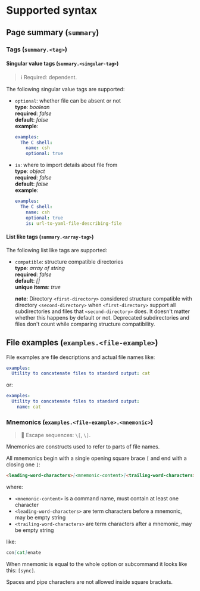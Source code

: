 # Supported syntax

## Page summary (`summary`)

### Tags (`summary.<tag>`)

#### Singular value tags (`summary.<singular-tag>`)

> :information_source: Required: dependent.

The following singular value tags are supported:

- `optional`: whether file can be absent or not  
  **type**: *boolean*  
  **required**: *false*  
  **default**: *false*  
  **example**:

  ```yaml
  examples:
    The C shell:
      name: csh
      optional: true
  ```

- `is`: where to import details about file from  
  **type**: *object*  
  **required**: *false*  
  **default**: *false*  
  **example**:

  ```yaml
  examples:
    The C shell:
      name: csh
      optional: true
      is: url-to-yaml-file-describing-file
  ```

#### List like tags (`summary.<array-tag>`)

The following list like tags are supported:

- `compatible`: structure compatible directories  
  **type**: *array of string*  
  **required**: *false*  
  **default**: *[]*  
  **unique items**: *true*  
  
  **note**: Directory `<first-directory>` considered structure compatible with
  directory `<second-directory>` when `<first-directory>` support all
  subdirectories and files that `<second-directory>` does. It doesn't matter
  whether this happens by default or not. Deprecated subdirectories and files
  don't count while comparing structure compatibility.

## File examples (`examples.<file-example>`)

File examples are file descriptions and actual file names like:

```yaml
examples:
  Utility to concatenate files to standard output: cat
```

or:

```yaml
examples:
  Utility to concatenate files to standard output:
    name: cat
```

### Mnemonics (`examples.<file-example>.<mnemonic>`)

> :bookmark_tabs: Escape sequences: `\[`, `\]`.

Mnemonics are constructs used to refer to parts of file names.

All mnemonics begin with a single opening square brace `[` and end with a
closing one `]`:

```md
<leading-word-characters>[<mnemonic-content>]<trailing-word-characters>
```

where:

- `<mnemonic-content>` is a command name, must contain at least one character
- `<leading-word-characters>` are term characters before a mnemonic, may be
  empty string
- `<trailing-word-characters>` are term characters after a mnemonic, may be
  empty string

like:

```md
con[cat]enate
```

When mnemonic is equal to the whole option or subcommand it looks like this:
`[sync]`.

Spaces and pipe characters are not allowed inside square brackets.

